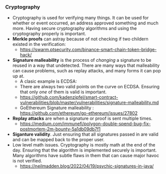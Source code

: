 ### Cryptography 
- Cryptography is used for verifying many things. It can be used for whether or event occurred, an address approved something and much more. Having secure cryptography algorithms and using the cryptography properly is important. 
- **Merkle proofs** can astray because of not checking if two childern existed in the verification:
    - https://swarm.ptsecurity.com/binance-smart-chain-token-bridge-hack/
- **Signature malleability** is the process of *changing* a signature to be reused in a way that undetected. There are many ways that malleability can cause problems, such as replay attacks, and many forms it can pop up at. 
    - A clasic example is ECDSA:
    - There are always two valid points on the curve on ECDSA. Ensuring that only *one* of them is valid is important. 
    - https://github.com/kadenzipfel/smart-contract-vulnerabilities/blob/master/vulnerabilities/signature-malleability.md
    - GoEthereum Signature malleability : https://github.com/ethereum/go-ethereum/issues/27802 
- **Replay attacks** are when a signature or proof is sent multiple times.
    - https://medium.com/immunefi/polygon-double-spend-bug-fix-postmortem-2m-bounty-5a1db09db7f1
- **Siganture validity**. Just ensuring that all signatures passed in are valid and can be mapped back to the proper user. 
- Low level math issues. Cryptography is mostly math at the end of the day. Ensuring that the algorithm is implemented securely is important. Many algorithms have subtle flaws in them that can cause major havoc is not verified. 
    - https://neilmadden.blog/2022/04/19/psychic-signatures-in-java/
